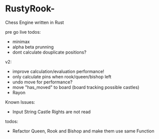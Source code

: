 # RustyRook-
Chess Engine written in Rust

pre go live todos:

- minimax
- alpha beta prunning
- dont calculate douplicate positions?

v2:

- improve calculation/evaluation performance!
- only calculate pins when rook/queen/bishop left
- undo move for performance?
- move "has_moved" to board (board tracking possible castles)
- Rayon


Known Issues:

- Input String Castle Rights are not read


todos:
- Refactor Queen, Rook and Bishop and make them use same Function





